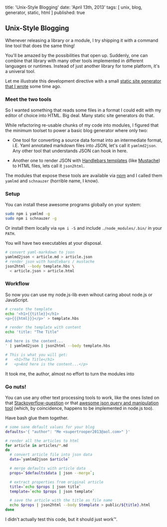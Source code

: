 title: 'Unix-Style Blogging'
date: 'April 13th, 2013'
tags: [ unix, blog, generator, static, html ]
published: true


## Unix-Style Blogging

Whenever releasing a library or a module,
I try shipping it with a command line tool that does the same thing!

You'll be amazed by the possibilities that open up.
Suddenly, one can combine that library with many other tools
implemented in different languages or runtimes. Instead of just another
library for tome platform, it's a univeral tool.

Let me illustrate this development directive with a small
 <a href="/mumpitz">static site generator that I wrote</a> some time ago.


### Meet the two tools

So I wanted something that reads some files in a format
I could edit with my
editor of choice into HTML. Big deal. Many static site generators
do that.

While refactoring re-usable chunks of my code
into modules, I figured that the minimum toolset to power a basic blog
generator where only two:

- One tool for converting a source data format into an intermediate format,
 i.E. Yaml annotated markdown files into JSON,
 let's call it `yamlmd2json`.
 Any other tool that understands JSON can hook in here.

- Another one to render JSON with
<a href="handlebarsjs.com">Handlebars templates</a> (like 
<a href="http://mustache.github.io/">Mustache</a>)
 to HTML files, lets call it `json2html`.

The modules that expose these tools are available via
 <a href="http://npmjs.org">npm</a> and I called them
`yamlmd` and `schnauzer` (horrible name, I know).

### Setup

You can install these awesome programs globally on your system:

``` bash
sudo npm i yamlmd -g
sudo npm i schnauzer -g
```

Or install them locally via ```npm i -S```
and include ```./node_modules/.bin/``` in your `PATH`.

You will have two executables at your disposal.

``` bash
# convert yaml-markdown to json
yamlmd2json < article.md > article.json
# render json with handlebars / mustache
json2html --body template.hbs \
  < article.json > article.html
```

### Workflow

So now you can use my node.js-lib even wihout caring about node.js or
JavaScript.

``` bash
# create the template
echo '<h1>{{title}}</h1>
<p>{{{html}}}</p>' > template.hbs

# render the template with content
echo 'title: "The Title"

And here is the content...
' | yamlmd2json | json2html --body template.hbs

# This is what you will get:
#   <h1>The Title</h1>
#   <p>And here is the content...</p>
```

It took me, the author, almost no effort to turn the modules into 

### Go nuts!

You can use any other text processing tools to work,
like the ones listed on that
<a href="http://http://stackoverflow.com/questions/3858671/unix-command-line-json-parser">Stackoverflow-question</a>
or that <a href="http://http://trentm.com/json/">awesome json query
and manipulation tool</a>
(which, by coincidence, happens to be implemented in node.js too).

Have bash glue them together.

``` bash
# some sane default values for your blog
defaults='{ "author": "Me <supertrooper2013@aol.com>" }'

# render all the articles to html
for article in articles/*.md
do
  # convert article file into json data
  data=`yamlmd2json $article`

  # merge defaults with article data
  props=`$defaults$data | json --merge`;

  # extract properties from original article
  title=`echo $props | json title`
  template=`echo $props | json template`

  # save the article with the title as file name
  echo $props | json2html --body $template > public/${title}.html
done
```

I didn't actually test this code, but it should just work™.


